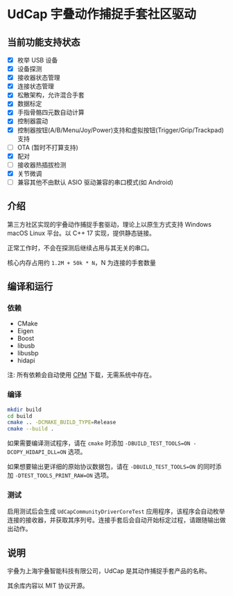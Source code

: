 # UdCap 宇叠动作捕捉手套社区驱动
## 当前功能支持状态

 - [x] 枚举 USB 设备
 - [x] 设备探测
 - [x] 接收器状态管理
 - [x] 连接状态管理
 - [x] 松散架构，允许混合手套
 - [x] 数据标定
 - [x] 手指骨骼四元数自动计算
 - [x] 控制器震动
 - [x] 控制器按钮(A/B/Menu/Joy/Power)支持和虚拟按钮(Trigger/Grip/Trackpad)支持
 - [ ] OTA (暂时不打算支持)
 - [x] 配对
 - [ ] 接收器热插拔检测
 - [x] 关节微调
 - [ ] 兼容其他不由默认 ASIO 驱动兼容的串口模式(如 Android)
 
## 介绍
第三方社区实现的宇叠动作捕捉手套驱动，理论上以原生方式支持 Windows macOS Linux 平台。以 C++ 17 实现，提供静态链接。

正常工作时，不会在探测后继续占用与其无关的串口。

核心内存占用约 `1.2M + 50k * N`，N 为连接的手套数量

## 编译和运行
### 依赖
 * CMake
 * Eigen
 * Boost
 * libusb
 * libusbp
 * hidapi

 注: 所有依赖会自动使用 [CPM](https://github.com/cpm-cmake/CPM.cmake) 下载，无需系统中存在。

### 编译
```bash
mkdir build
cd build
cmake .. -DCMAKE_BUILD_TYPE=Release
cmake --build .
```

如果需要编译测试程序，请在 `cmake` 时添加 `-DBUILD_TEST_TOOLS=ON -DCOPY_HIDAPI_DLL=ON` 选项。

如果想要输出更详细的原始协议数据包，请在 `-DBUILD_TEST_TOOLS=ON` 的同时添加 `-DTEST_TOOLS_PRINT_RAW=ON` 选项。

### 测试
启用测试后会生成 `UdCapCommunityDriverCoreTest` 应用程序，该程序会自动枚举连接的接收器，并获取其序列号。连接手套后会自动开始标定过程，请跟随输出做出动作。
 
## 说明
宇叠为上海宇叠智能科技有限公司，UdCap 是其动作捕捉手套产品的名称。

其余库内容以 MIT 协议开源。
